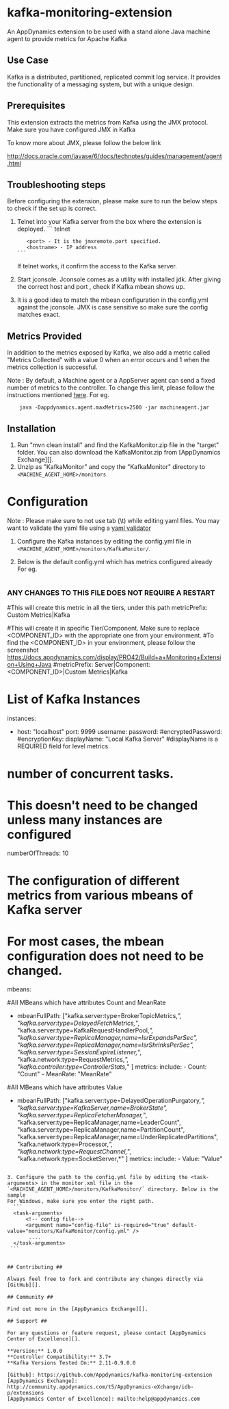 kafka-monitoring-extension
==============================

An AppDynamics extension to be used with a stand alone Java machine agent to provide metrics for Apache Kafka


## Use Case ##

Kafka is a distributed, partitioned, replicated commit log service. It provides the functionality of a messaging system, but with a unique design.

## Prerequisites ##

This extension extracts the metrics from Kafka using the JMX protocol. Make sure you have configured JMX in Kafka

To know more about JMX, please follow the below link

 http://docs.oracle.com/javase/6/docs/technotes/guides/management/agent.html


## Troubleshooting steps ##
Before configuring the extension, please make sure to run the below steps to check if the set up is correct.

1. Telnet into your Kafka server from the box where the extension is deployed.
       ```
          telnet <hostname> <port>

          <port> - It is the jmxremote.port specified.
          <hostname> - IP address
       ```


    If telnet works, it confirm the access to the Kafka server.


2. Start jconsole. Jconsole comes as a utility with installed jdk. After giving the correct host and port , check if Kafka
mbean shows up.

3. It is a good idea to match the mbean configuration in the config.yml against the jconsole. JMX is case sensitive so make
sure the config matches exact.

## Metrics Provided ##

In addition to the metrics exposed by Kafka, we also add a metric called "Metrics Collected" with a value 0 when an error occurs and 1 when the metrics collection is successful.

Note : By default, a Machine agent or a AppServer agent can send a fixed number of metrics to the controller. To change this limit, please follow the instructions mentioned [here](http://docs.appdynamics.com/display/PRO14S/Metrics+Limits).
For eg.
```
    java -Dappdynamics.agent.maxMetrics=2500 -jar machineagent.jar
```


## Installation ##

1. Run "mvn clean install" and find the KafkaMonitor.zip file in the "target" folder. You can also download the KafkaMonitor.zip from [AppDynamics Exchange][].
2. Unzip as "KafkaMonitor" and copy the "KafkaMonitor" directory to `<MACHINE_AGENT_HOME>/monitors`


# Configuration ##

Note : Please make sure to not use tab (\t) while editing yaml files. You may want to validate the yaml file using a [yaml validator](http://yamllint.com/)

1. Configure the Kafka instances by editing the config.yml file in `<MACHINE_AGENT_HOME>/monitors/KafkaMonitor/`.
2. Below is the default config.yml which has metrics configured already
   For eg.

   ```
### ANY CHANGES TO THIS FILE DOES NOT REQUIRE A RESTART ###

#This will create this metric in all the tiers, under this path
metricPrefix: Custom Metrics|Kafka

#This will create it in specific Tier/Component. Make sure to replace <COMPONENT_ID> with the appropriate one from your environment.
#To find the <COMPONENT_ID> in your environment, please follow the screenshot https://docs.appdynamics.com/display/PRO42/Build+a+Monitoring+Extension+Using+Java
#metricPrefix: Server|Component:<COMPONENT_ID>|Custom Metrics|Kafka

# List of Kafka Instances
instances:
  - host: "localhost"
    port: 9999
    username:
    password:
    #encryptedPassword:
    #encryptionKey:
    displayName: "Local Kafka Server"  #displayName is a REQUIRED field for level metrics.


# number of concurrent tasks.
# This doesn't need to be changed unless many instances are configured
numberOfThreads: 10


# The configuration of different metrics from various mbeans of Kafka server
# For most cases, the mbean configuration does not need to be changed.
mbeans:

#All MBeans which have attributes Count and MeanRate
  - mbeanFullPath: ["kafka.server:type=BrokerTopicMetrics,*",
                    "kafka.server:type=DelayedFetchMetrics,*",
                    "kafka.server:type=KafkaRequestHandlerPool,*",
                    "kafka.server:type=ReplicaManager,name=IsrExpandsPerSec",
                    "kafka.server:type=ReplicaManager,name=IsrShrinksPerSec",
                    "kafka.server:type=SessionExpireListener,*",
                    "kafka.network:type=RequestMetrics,*",
                    "kafka.controller:type=ControllerStats,*"
                  ]
    metrics:
       include:
          - Count: "Count"
          - MeanRate: "MeanRate"

#All MBeans which have attributes Value
  - mbeanFullPath: ["kafka.server:type=DelayedOperationPurgatory,*",
                    "kafka.server:type=KafkaServer,name=BrokerState",
                    "kafka.server:type=ReplicaFetcherManager,*",
                    "kafka.server:type=ReplicaManager,name=LeaderCount",
                    "kafka.server:type=ReplicaManager,name=PartitionCount",
                    "kafka.server:type=ReplicaManager,name=UnderReplicatedPartitions",
                    "kafka.network:type=Processor,*",
                    "kafka.network:type=RequestChannel,*",
                    "kafka.network:type=SocketServer,*"
                   ]
    metrics:
       include:
          - Value: "Value"



   ```

3. Configure the path to the config.yml file by editing the <task-arguments> in the monitor.xml file in the `<MACHINE_AGENT_HOME>/monitors/KafkaMonitor/` directory. Below is the sample
   For Windows, make sure you enter the right path.
     ```
     <task-arguments>
         <!-- config file-->
         <argument name="config-file" is-required="true" default-value="monitors/KafkaMonitor/config.yml" />
          ....
     </task-arguments>
    ```


## Contributing ##

Always feel free to fork and contribute any changes directly via [GitHub][].

## Community ##

Find out more in the [AppDynamics Exchange][].

## Support ##

For any questions or feature request, please contact [AppDynamics Center of Excellence][].

**Version:** 1.0.0
**Controller Compatibility:** 3.7+
**Kafka Versions Tested On:** 2.11-0.9.0.0

[Github]: https://github.com/Appdynamics/kafka-monitoring-extension
[AppDynamics Exchange]: http://community.appdynamics.com/t5/AppDynamics-eXchange/idb-p/extensions
[AppDynamics Center of Excellence]: mailto:help@appdynamics.com
